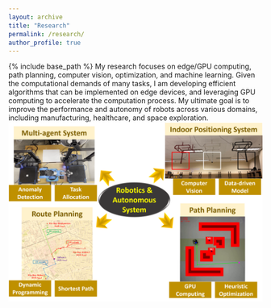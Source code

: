 ```yaml
---
layout: archive
title: "Research"
permalink: /research/
author_profile: true
---
```

{% include base_path %}
My research focuses on edge/GPU computing, path planning, computer vision, optimization, and machine learning. Given the computational demands of many tasks, I am developing efficient algorithms that can be implemented on edge devices, and leveraging GPU computing to accelerate the computation process. My ultimate goal is to improve the performance and autonomy of robots across various domains, including manufacturing, healthcare, and space exploration.
![current complishment](/images/current-research-complishment.png)

